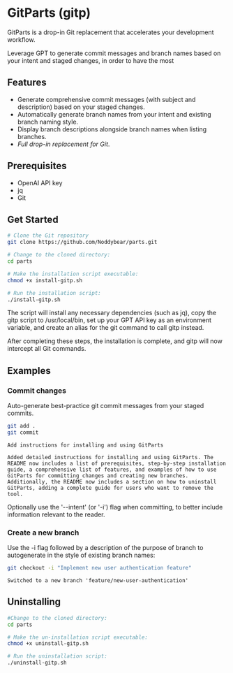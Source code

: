 # GitParts (gitp)

GitParts is a drop-in Git replacement that accelerates your development workflow.

Leverage GPT to generate commit messages and branch names based on your intent and staged changes, in order to have the most

## Features
- Generate comprehensive commit messages (with subject and description) based on your staged changes.
- Automatically generate branch names from your intent and existing branch naming style.
- Display branch descriptions alongside branch names when listing branches.
- *Full drop-in replacement for Git*.

## Prerequisites
- OpenAI API key
- jq
- Git

## Get Started

```bash
# Clone the Git repository
git clone https://github.com/Noddybear/parts.git

# Change to the cloned directory:
cd parts

# Make the installation script executable:
chmod +x install-gitp.sh

# Run the installation script:
./install-gitp.sh
```

The script will install any necessary dependencies (such as jq), copy the gitp script to /usr/local/bin, set up your GPT API key as an environment variable, and create an alias for the git command to call gitp instead.

After completing these steps, the installation is complete, and gitp will now intercept all Git commands.

## Examples

### Commit changes

Auto-generate best-practice git commit messages from your staged commits.
```bash
git add .
git commit
```

```stdout
Add instructions for installing and using GitParts

Added detailed instructions for installing and using GitParts. The README now includes a list of prerequisites, step-by-step installation guide, a comprehensive list of features, and examples of how to use GitParts for committing changes and creating new branches. Additionally, the README now includes a section on how to uninstall GitParts, adding a complete guide for users who want to remove the tool.
```

Optionally use the '--intent' (or '-i') flag when committing, to better include information relevant to the reader.

### Create a new branch
Use the -i flag followed by a description of the purpose of branch to autogenerate in the style of existing branch names:

```bash
git checkout -i "Implement new user authentication feature"
```

```stdout
Switched to a new branch 'feature/new-user-authentication'
```


## Uninstalling

```bash
#Change to the cloned directory:
cd parts

# Make the un-installation script executable:
chmod +x uninstall-gitp.sh

# Run the uninstallation script:
./uninstall-gitp.sh
```